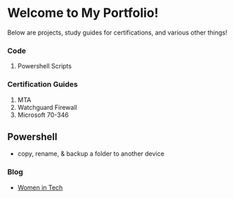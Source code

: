 # Welcome to My Portfolio!
Below are projects, study guides for certifications, and various other things!

### Code 
1. Powershell Scripts

### Certification Guides 
1. MTA
2. Watchguard Firewall 
3. Microsoft 70-346

## Powershell 
- copy, rename, & backup a folder to another device 

### Blog 
-  [Women in Tech](https://github.com/hayleyfeyh/Portfolio/blob/master/Women-In-Tech.md)
